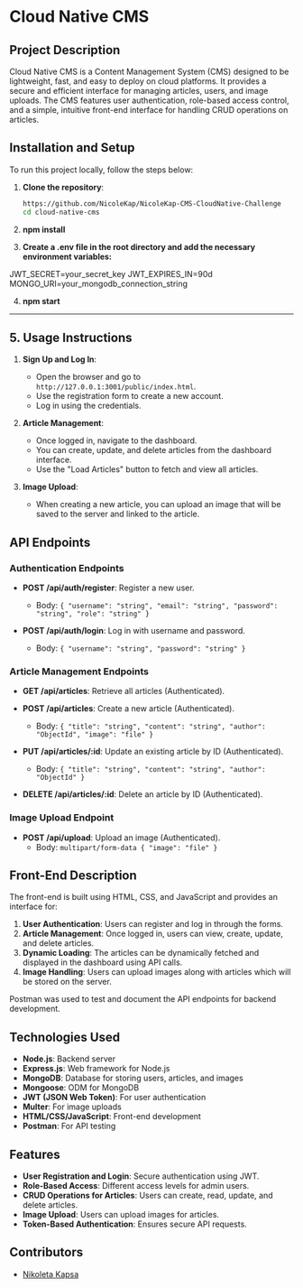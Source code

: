 #  Cloud Native CMS

## Project Description

Cloud Native CMS is a Content Management System (CMS) designed to be lightweight, fast, and easy to deploy on cloud platforms. It provides a secure and efficient interface for managing articles, users, and image uploads. The CMS features user authentication, role-based access control, and a simple, intuitive front-end interface for handling CRUD operations on articles.

## Installation and Setup

To run this project locally, follow the steps below:

1. **Clone the repository**:

   ```bash
   https://github.com/NicoleKap/NicoleKap-CMS-CloudNative-Challenge
   cd cloud-native-cms

   ```

2. **npm install**

3. **Create a .env file in the root directory and add the necessary environment variables:**

JWT_SECRET=your_secret_key
JWT_EXPIRES_IN=90d
MONGO_URI=your_mongodb_connection_string

4. **npm start**


---

## 5. **Usage Instructions**

1. **Sign Up and Log In**:
   - Open the browser and go to `http://127.0.0.1:3001/public/index.html`.
   - Use the registration form to create a new account.
   - Log in using the credentials.
   
2. **Article Management**:
   - Once logged in, navigate to the dashboard.
   - You can create, update, and delete articles from the dashboard interface.
   - Use the "Load Articles" button to fetch and view all articles.

3. **Image Upload**:
   - When creating a new article, you can upload an image that will be saved to the server and linked to the article.

## API Endpoints

### Authentication Endpoints

- **POST /api/auth/register**: Register a new user.
  - Body: `{ "username": "string", "email": "string", "password": "string", "role": "string" }`
  
- **POST /api/auth/login**: Log in with username and password.
  - Body: `{ "username": "string", "password": "string" }`
  
### Article Management Endpoints

- **GET /api/articles**: Retrieve all articles (Authenticated).
  
- **POST /api/articles**: Create a new article (Authenticated).
  - Body: `{ "title": "string", "content": "string", "author": "ObjectId", "image": "file" }`
  
- **PUT /api/articles/:id**: Update an existing article by ID (Authenticated).
  - Body: `{ "title": "string", "content": "string", "author": "ObjectId" }`
  
- **DELETE /api/articles/:id**: Delete an article by ID (Authenticated).
  
### Image Upload Endpoint

- **POST /api/upload**: Upload an image (Authenticated).
  - Body: `multipart/form-data { "image": "file" }`

## Front-End Description

The front-end is built using HTML, CSS, and JavaScript and provides an interface for:

1. **User Authentication**: Users can register and log in through the forms.
2. **Article Management**: Once logged in, users can view, create, update, and delete articles.
3. **Dynamic Loading**: The articles can be dynamically fetched and displayed in the dashboard using API calls.
4. **Image Handling**: Users can upload images along with articles which will be stored on the server.

Postman was used to test and document the API endpoints for backend development.

## Technologies Used

- **Node.js**: Backend server
- **Express.js**: Web framework for Node.js
- **MongoDB**: Database for storing users, articles, and images
- **Mongoose**: ODM for MongoDB
- **JWT (JSON Web Token)**: For user authentication
- **Multer**: For image uploads
- **HTML/CSS/JavaScript**: Front-end development
- **Postman**: For API testing

## Features

- **User Registration and Login**: Secure authentication using JWT.
- **Role-Based Access**: Different access levels for admin users.
- **CRUD Operations for Articles**: Users can create, read, update, and delete articles.
- **Image Upload**: Users can upload images for articles.
- **Token-Based Authentication**: Ensures secure API requests.

## Contributors

- [Nikoleta Kapsa](https://github.com/NicoleKap)
